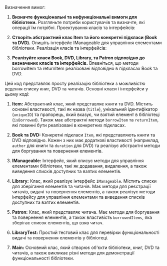 Визначення вимог:

1. **Визначте функціональні та нефункціональні вимоги для бібліотеки.**
Розгляньте потреби користувачів та визначте, які операції їм потрібні.
Проектування класів та інтерфейсів:

2. **Створіть абстрактний клас Item та його конкретні підкласи (Book та DVD).**
Опишіть інтерфейс IManageable для управління елементами бібліотеки.
Реалізація класів та інтерфейсів:

3. **Реалізуйте класи Book, DVD, Library, та Patron відповідно до визначених класів та інтерфейсів.**
Впевніться, що методи borrowItem та returnItem реалізовані відповідно в підкласах Book та DVD.

Цей код представляє просту реалізацію бібліотеки з можливістю ведення списку книг, DVD та читачів. Основні класи і інтерфейси у цьому коді:

1. **Item:** Абстрактний клас, який представляє книги та DVD. Містить основні властивості, такі як назва (`title`), унікальний ідентифікатор (`uniqueID`) та прапорець, який вказує, чи взятий елемент в бібліотеці (`isBorrowed`). Також має абстрактні методи `borrowItem` та `returnItem`, які повинні бути реалізовані в конкретних підкласах.

2. **Book та DVD:** Конкретні підкласи `Item`, які представляють книги та DVD відповідно. Кожен з них має додаткові властивості (наприклад, `author` для книги та `duration` для DVD) та реалізує абстрактні методи для боргування та повернення елементів.

3. **IManageable:** Інтерфейс, який описує методи для управління елементами бібліотеки, такі як додавання, видалення, а також виведення списків доступних та взятих елементів.

4. **Library:** Клас, який реалізує інтерфейс `IManageable`. Містить списки для зберігання елементів та читачів. Має методи для реєстрації читачів, видачі та повернення елементів, а також реалізує методи інтерфейсу для управління елементами та виведення списків доступних та взятих елементів.

5. **Patron:** Клас, який представляє читача. Має методи для боргування та повернення елементів, а також властивість `borrowedItems`, яка зберігає список елементів, що взяв читач.

6. **LibraryTest:** Простий тестовий клас для перевірки функціональності видачі та повернення елементів у бібліотеці.

7. **Main:** Основний клас, який створює об'єкти бібліотеки, книг, DVD та читачів, а також викликає різні методи для демонстрації функціональності бібліотеки.
